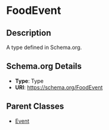 # FoodEvent

## Description
A type defined in Schema.org.

## Schema.org Details
- **Type**: Type
- **URI**: https://schema.org/FoodEvent

## Parent Classes
- [Event](../Event.md)



